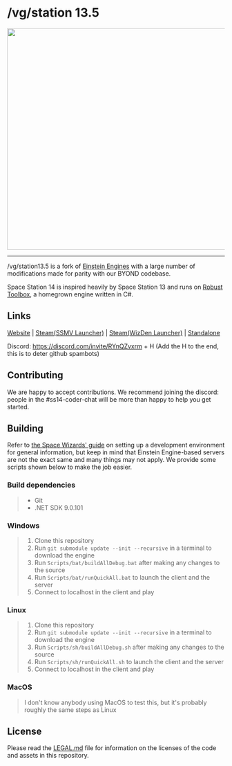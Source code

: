 # /vg/station 13.5

<p align="center"><img src="https://raw.githubusercontent.com/vgstation-coders/vgstation13.5/master/Resources/Textures/Logo/splashlogo.png" width="512px" /></p>

---

/vg/station13.5 is a fork of [Einstein Engines]([https://github.com/space-wizards/space-station-14](https://github.com/Simple-Station/Einstein-Engines)) with a large number of modifications made for parity with our BYOND codebase.

Space Station 14 is inspired heavily by Space Station 13 and runs on [Robust Toolbox](https://github.com/space-wizards/RobustToolbox), a homegrown engine written in C#.

## Links

[Website](https://ss13.moe) | [Steam(SSMV Launcher)](https://store.steampowered.com/app/2585480/Space_Station_Multiverse/) | [Steam(WizDen Launcher)](https://store.steampowered.com/app/1255460/Space_Station_14/) | [Standalone](https://spacestationmultiverse.com/downloads/)

Discord: https://discord.com/invite/RYnQZvxrm + H (Add the H to the end, this is to deter github spambots)

## Contributing

We are happy to accept contributions. We recommend joining the discord: people in the #ss14-coder-chat will be more than happy to help you get started.

## Building

Refer to [the Space Wizards' guide](https://docs.spacestation14.com/en/general-development/setup/setting-up-a-development-environment.html) on setting up a development environment for general information, but keep in mind that Einstein Engine-based servers are not the exact same and many things may not apply.
We provide some scripts shown below to make the job easier.

### Build dependencies

> - Git
> - .NET SDK 9.0.101

### Windows

> 1. Clone this repository
> 2. Run `git submodule update --init --recursive` in a terminal to download the engine
> 3. Run `Scripts/bat/buildAllDebug.bat` after making any changes to the source
> 4. Run `Scripts/bat/runQuickAll.bat` to launch the client and the server
> 5. Connect to localhost in the client and play

### Linux

> 1. Clone this repository
> 2. Run `git submodule update --init --recursive` in a terminal to download the engine
> 3. Run `Scripts/sh/buildAllDebug.sh` after making any changes to the source
> 4. Run `Scripts/sh/runQuickAll.sh` to launch the client and the server
> 5. Connect to localhost in the client and play

### MacOS

> I don't know anybody using MacOS to test this, but it's probably roughly the same steps as Linux

## License

Please read the [LEGAL.md](./LEGAL.md) file for information on the licenses of the code and assets in this repository.
